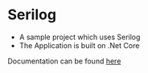 # Serilog
- A sample project which uses Serilog
- The Application is built on .Net Core

Documentation can be found [here](https://github.com/ILearny/Standards/wiki/SeriLog)
